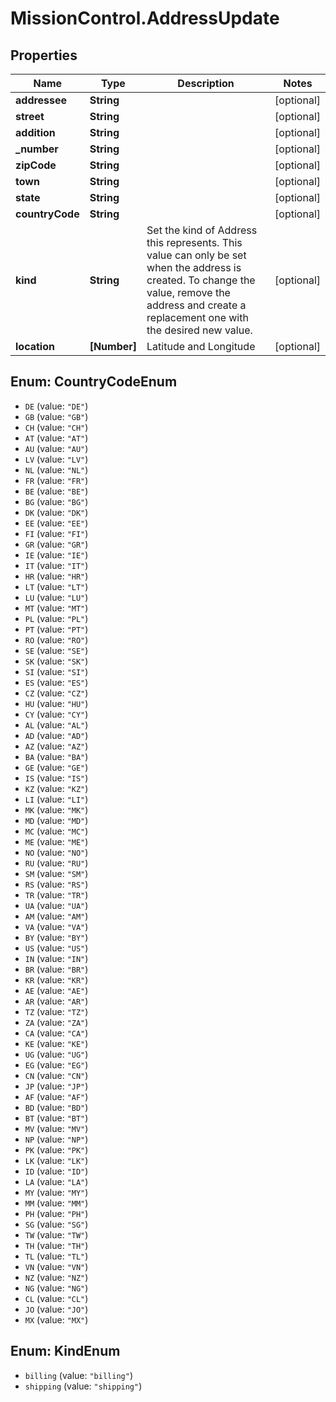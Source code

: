 # MissionControl.AddressUpdate

## Properties
Name | Type | Description | Notes
------------ | ------------- | ------------- | -------------
**addressee** | **String** |  | [optional] 
**street** | **String** |  | [optional] 
**addition** | **String** |  | [optional] 
**_number** | **String** |  | [optional] 
**zipCode** | **String** |  | [optional] 
**town** | **String** |  | [optional] 
**state** | **String** |  | [optional] 
**countryCode** | **String** |  | [optional] 
**kind** | **String** | Set the kind of Address this represents. This value can only be set when the address is created. To change the value, remove the address and create a replacement one with the desired new value. | [optional] 
**location** | **[Number]** | Latitude and Longitude | [optional] 

<a name="CountryCodeEnum"></a>
## Enum: CountryCodeEnum

* `DE` (value: `"DE"`)
* `GB` (value: `"GB"`)
* `CH` (value: `"CH"`)
* `AT` (value: `"AT"`)
* `AU` (value: `"AU"`)
* `LV` (value: `"LV"`)
* `NL` (value: `"NL"`)
* `FR` (value: `"FR"`)
* `BE` (value: `"BE"`)
* `BG` (value: `"BG"`)
* `DK` (value: `"DK"`)
* `EE` (value: `"EE"`)
* `FI` (value: `"FI"`)
* `GR` (value: `"GR"`)
* `IE` (value: `"IE"`)
* `IT` (value: `"IT"`)
* `HR` (value: `"HR"`)
* `LT` (value: `"LT"`)
* `LU` (value: `"LU"`)
* `MT` (value: `"MT"`)
* `PL` (value: `"PL"`)
* `PT` (value: `"PT"`)
* `RO` (value: `"RO"`)
* `SE` (value: `"SE"`)
* `SK` (value: `"SK"`)
* `SI` (value: `"SI"`)
* `ES` (value: `"ES"`)
* `CZ` (value: `"CZ"`)
* `HU` (value: `"HU"`)
* `CY` (value: `"CY"`)
* `AL` (value: `"AL"`)
* `AD` (value: `"AD"`)
* `AZ` (value: `"AZ"`)
* `BA` (value: `"BA"`)
* `GE` (value: `"GE"`)
* `IS` (value: `"IS"`)
* `KZ` (value: `"KZ"`)
* `LI` (value: `"LI"`)
* `MK` (value: `"MK"`)
* `MD` (value: `"MD"`)
* `MC` (value: `"MC"`)
* `ME` (value: `"ME"`)
* `NO` (value: `"NO"`)
* `RU` (value: `"RU"`)
* `SM` (value: `"SM"`)
* `RS` (value: `"RS"`)
* `TR` (value: `"TR"`)
* `UA` (value: `"UA"`)
* `AM` (value: `"AM"`)
* `VA` (value: `"VA"`)
* `BY` (value: `"BY"`)
* `US` (value: `"US"`)
* `IN` (value: `"IN"`)
* `BR` (value: `"BR"`)
* `KR` (value: `"KR"`)
* `AE` (value: `"AE"`)
* `AR` (value: `"AR"`)
* `TZ` (value: `"TZ"`)
* `ZA` (value: `"ZA"`)
* `CA` (value: `"CA"`)
* `KE` (value: `"KE"`)
* `UG` (value: `"UG"`)
* `EG` (value: `"EG"`)
* `CN` (value: `"CN"`)
* `JP` (value: `"JP"`)
* `AF` (value: `"AF"`)
* `BD` (value: `"BD"`)
* `BT` (value: `"BT"`)
* `MV` (value: `"MV"`)
* `NP` (value: `"NP"`)
* `PK` (value: `"PK"`)
* `LK` (value: `"LK"`)
* `ID` (value: `"ID"`)
* `LA` (value: `"LA"`)
* `MY` (value: `"MY"`)
* `MM` (value: `"MM"`)
* `PH` (value: `"PH"`)
* `SG` (value: `"SG"`)
* `TW` (value: `"TW"`)
* `TH` (value: `"TH"`)
* `TL` (value: `"TL"`)
* `VN` (value: `"VN"`)
* `NZ` (value: `"NZ"`)
* `NG` (value: `"NG"`)
* `CL` (value: `"CL"`)
* `JO` (value: `"JO"`)
* `MX` (value: `"MX"`)


<a name="KindEnum"></a>
## Enum: KindEnum

* `billing` (value: `"billing"`)
* `shipping` (value: `"shipping"`)

